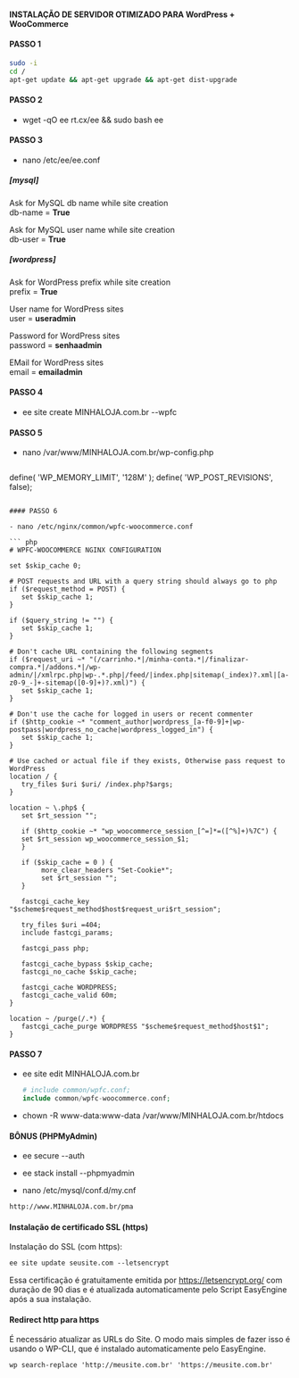 #### INSTALAÇÃO DE SERVIDOR OTIMIZADO PARA WordPress + WooCommerce


#### PASSO 1
``` sh
sudo -i
cd /
apt-get update && apt-get upgrade && apt-get dist-upgrade
```


#### PASSO 2

- wget -qO ee rt.cx/ee && sudo bash ee


#### PASSO 3

- nano /etc/ee/ee.conf

##### [mysql]

Ask for MySQL db name while site creation <br>
db-name = **True**

Ask for MySQL user name while site creation <br>
db-user =  **True**

##### [wordpress]

Ask for WordPress prefix while site creation <br>
prefix = **True**

User name for WordPress sites <br>
user = **useradmin**

Password for WordPress sites <br>
password = **senhaadmin**

EMail for WordPress sites <br>
email = **emailadmin**


#### PASSO 4

- ee site create MINHALOJA.com.br --wpfc


#### PASSO 5

- nano /var/www/MINHALOJA.com.br/wp-config.php

  ``` php
define( 'WP_MEMORY_LIMIT', '128M' );
define( 'WP_POST_REVISIONS', false);
  ```

#### PASSO 6

- nano /etc/nginx/common/wpfc-woocommerce.conf

``` php
# WPFC-WOOCOMMERCE NGINX CONFIGURATION

set $skip_cache 0;

# POST requests and URL with a query string should always go to php
if ($request_method = POST) {
     set $skip_cache 1;
}

if ($query_string != "") {
     set $skip_cache 1;
}

# Don't cache URL containing the following segments
 if ($request_uri ~* "(/carrinho.*|/minha-conta.*|/finalizar-compra.*|/addons.*|/wp-admin/|/xmlrpc.php|wp-.*.php|/feed/|index.php|sitemap(_index)?.xml|[a-z0-9_-]+-sitemap([0-9]+)?.xml)") {
     set $skip_cache 1;
}

# Don't use the cache for logged in users or recent commenter
if ($http_cookie ~* "comment_author|wordpress_[a-f0-9]+|wp-postpass|wordpress_no_cache|wordpress_logged_in") {
     set $skip_cache 1;
}

# Use cached or actual file if they exists, Otherwise pass request to WordPress
location / {
     try_files $uri $uri/ /index.php?$args;
}

location ~ \.php$ {
     set $rt_session "";

     if ($http_cookie ~* "wp_woocommerce_session_[^=]*=([^%]+)%7C") {
     set $rt_session wp_woocommerce_session_$1;
     }

     if ($skip_cache = 0 ) {
          more_clear_headers "Set-Cookie*";
          set $rt_session "";
     }

     fastcgi_cache_key "$scheme$request_method$host$request_uri$rt_session";

     try_files $uri =404;
     include fastcgi_params;

     fastcgi_pass php;

     fastcgi_cache_bypass $skip_cache;
     fastcgi_no_cache $skip_cache;

     fastcgi_cache WORDPRESS;
     fastcgi_cache_valid 60m;
}

location ~ /purge(/.*) {
     fastcgi_cache_purge WORDPRESS "$scheme$request_method$host$1";
}
```


#### PASSO 7

- ee site edit MINHALOJA.com.br

  ``` php
  # include common/wpfc.conf; 
  include common/wpfc-woocommerce.conf;
  ```

- chown -R www-data:www-data /var/www/MINHALOJA.com.br/htdocs


#### BÔNUS (PHPMyAdmin)

- ee secure --auth

- ee stack install --phpmyadmin

- nano /etc/mysql/conf.d/my.cnf

``` html
http://www.MINHALOJA.com.br/pma
```

#### Instalação de certificado SSL (https) 

Instalação do SSL (com https):

``` html
ee site update seusite.com --letsencrypt
```

Essa certificação é gratuitamente emitida por https://letsencrypt.org/ com duração de 90 dias e é atualizada automaticamente pelo Script EasyEngine após a sua instalação.

#### Redirect http para https

É necessário atualizar as URLs do Site. O modo mais simples de fazer isso é usando o WP-CLI, que é instalado automaticamente pelo EasyEngine.

``` html
wp search-replace 'http://meusite.com.br' 'https://meusite.com.br'
```


